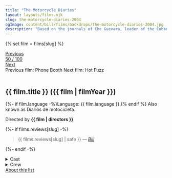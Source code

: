 ```yaml
---
title: "The Motorcycle Diaries"
layout: layouts/films.njk
slug: the-motorcycle-diaries-2004
ogImage: content/bill/films/backdrops/the-motorcycle-diaries-2004.jpg
description: "Based on the journals of Che Guevara, leader of the Cuban Revolution. In his memoirs, Guevara recounts adventures he and best friend Alberto Granado had while crossing South America by motorcycle in the early 1950s."
---
```


{% set film = films[slug] %}

<nav class="films">
  <div class="prev">
    <a href="../phone-booth-2003"><i class="fa-solid fa-chevron-left fa-xs"></i> Previous</a>
  </div>
  <div>
    <a class="simple" href="../">50 / 100</a>
  </div>
  <div class="next">
    <a href="../hot-fuzz-2007">Next <i class="fa-solid fa-chevron-right fa-xs"></i></a>
  </div>
  <div class="hint">
    <span class="prev-hint">
      <span class="sr-only">Previous film:</span>
      Phone Booth
    </span>
    <span class="next-hint">
      <span class="sr-only">Next film:</span>
      Hot Fuzz
    </span>
  </div>
</nav>

<article class="film slug-the-motorcycle-diaries-2004">
  <div class="backdrop-and-poster">
    <img class="poster" src="../films/posters/{{ slug }}.jpg" alt="">
    <img class="backdrop" src="../films/backdrops/{{ slug }}.jpg" alt="">
  </div>

  <h1>{{ film.title }} ({{ film | filmYear }})</h1>

  <p>
    {%- if film.language -%}Language: {{ film.language }}.{% endif %}
    Also known as Diarios de motocicleta.
  </p>

  <p class="director">
    Directed by <strong>{{ film | directors }}</strong>
  </p>

  {%- if films.reviews[slug] -%}
    <blockquote> 
      {{ films.reviews[slug] | safe }} <em>—&nbsp;<a href="/bill">Bill</a></em>
    </blockquote> 
  {%- endif -%}

  <details>
    <summary>
      Cast
    </summary>
    <ul>
      {%- for cast in film.credits.cast -%}
        <li>
          {{ cast.name }} as <em>{{ cast.character }}</em>
        </li>
      {%- endfor -%}
    </ul>
  </details>

  <details>
    <summary>
      Crew
    </summary>
    <ul>
      {%- for crew in film.credits.crew -%}
        <li>
          {{ crew.name }} &mdash; <em>{{ crew.job }}</em>
        </li>
      {%- endfor -%}
    </ul>
  </details>

</article>
<footer>
  <a href="../about">About this list</a>
</footer>
